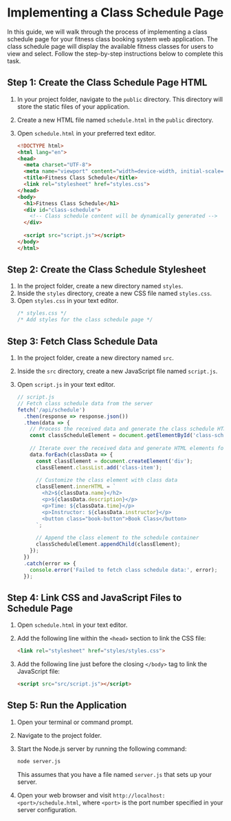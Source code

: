 # Implementing a Class Schedule Page

In this guide, we will walk through the process of implementing a class schedule page for your fitness class booking system web application. The class schedule page will display the available fitness classes for users to view and select. Follow the step-by-step instructions below to complete this task.

## Step 1: Create the Class Schedule Page HTML
1. In your project folder, navigate to the `public` directory. This directory will store the static files of your application.
2. Create a new HTML file named `schedule.html` in the `public` directory.
3. Open `schedule.html` in your preferred text editor.

    ```html
    <!DOCTYPE html>
    <html lang="en">
    <head>
      <meta charset="UTF-8">
      <meta name="viewport" content="width=device-width, initial-scale=1.0">
      <title>Fitness Class Schedule</title>
      <link rel="stylesheet" href="styles.css">
    </head>
    <body>
      <h1>Fitness Class Schedule</h1>
      <div id="class-schedule">
        <!-- Class schedule content will be dynamically generated -->
      </div>
      
      <script src="script.js"></script>
    </body>
    </html>
    ```

## Step 2: Create the Class Schedule Stylesheet
1. In the project folder, create a new directory named `styles`.
2. Inside the `styles` directory, create a new CSS file named `styles.css`.
3. Open `styles.css` in your text editor.
    ```css
    /* styles.css */
    /* Add styles for the class schedule page */
    ```

## Step 3: Fetch Class Schedule Data
1. In the project folder, create a new directory named `src`.
2. Inside the `src` directory, create a new JavaScript file named `script.js`.
3. Open `script.js` in your text editor.

    ```javascript
    // script.js
    // Fetch class schedule data from the server
    fetch('/api/schedule')
      .then(response => response.json())
      .then(data => {
        // Process the received data and generate the class schedule HTML dynamically
        const classScheduleElement = document.getElementById('class-schedule');
        
        // Iterate over the received data and generate HTML elements for each class
        data.forEach(classData => {
          const classElement = document.createElement('div');
          classElement.classList.add('class-item');
          
          // Customize the class element with class data
          classElement.innerHTML = `
            <h2>${classData.name}</h2>
            <p>${classData.description}</p>
            <p>Time: ${classData.time}</p>
            <p>Instructor: ${classData.instructor}</p>
            <button class="book-button">Book Class</button>
          `;
          
          // Append the class element to the schedule container
          classScheduleElement.appendChild(classElement);
        });
      })
      .catch(error => {
        console.error('Failed to fetch class schedule data:', error);
      });
    ```

## Step 4: Link CSS and JavaScript Files to Schedule Page
1. Open `schedule.html` in your text editor.
2. Add the following line within the `<head>` section to link the CSS file:

    ```html
    <link rel="stylesheet" href="styles/styles.css">
    ```

3. Add the following line just before the closing `</body>` tag to link the JavaScript file:

    ```html
    <script src="src/script.js"></script>
    ```

## Step 5: Run the Application
1. Open your terminal or command prompt.
2. Navigate to the project folder.
3. Start the Node.js server by running the following command:
    ```bash
    node server.js
    ```
   This assumes that you have a file named `server.js` that sets up your server.

4. Open your web browser and visit `http://localhost:<port>/schedule.html`, where `<port>` is the port number specified in your server configuration.

